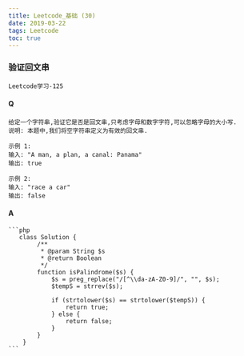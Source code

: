 ```yaml
---
title: Leetcode_基础 (30)
date: 2019-03-22
tags: Leetcode
toc: true
---
```


### 验证回文串
    Leetcode学习-125

<!-- more -->

#### Q
    给定一个字符串,验证它是否是回文串,只考虑字母和数字字符,可以忽略字母的大小写.
    说明: 本题中,我们将空字符串定义为有效的回文串.

    示例 1:
    输入: "A man, a plan, a canal: Panama"
    输出: true

    示例 2:
    输入: "race a car"
    输出: false

#### A
    ```php
       class Solution {
            /**
             * @param String $s
             * @return Boolean
             */
            function isPalindrome($s) {
                $s = preg_replace("/[^\\da-zA-Z0-9]/", "", $s);
                $tempS = strrev($s);
                
                if (strtolower($s) == strtolower($tempS)) {
                    return true;
                } else {
                    return false;
                }
            }
        }
    ```
